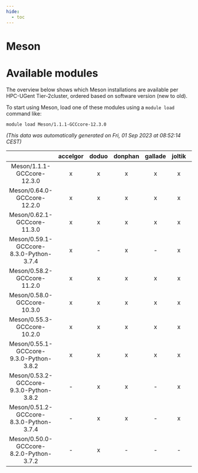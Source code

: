 ```yaml
---
hide:
  - toc
---
```


Meson
=====

# Available modules


The overview below shows which Meson installations are available per HPC-UGent Tier-2cluster, ordered based on software version (new to old).

To start using Meson, load one of these modules using a `module load` command like:

```shell
module load Meson/1.1.1-GCCcore-12.3.0
```

*(This data was automatically generated on Fri, 01 Sep 2023 at 08:52:14 CEST)*  

| |accelgor|doduo|donphan|gallade|joltik|skitty|swalot|victini|
| :---: | :---: | :---: | :---: | :---: | :---: | :---: | :---: | :---: |
|Meson/1.1.1-GCCcore-12.3.0|x|x|x|x|x|x|x|x|
|Meson/0.64.0-GCCcore-12.2.0|x|x|x|x|x|x|x|x|
|Meson/0.62.1-GCCcore-11.3.0|x|x|x|x|x|x|x|x|
|Meson/0.59.1-GCCcore-8.3.0-Python-3.7.4|x|-|x|-|x|x|x|x|
|Meson/0.58.2-GCCcore-11.2.0|x|x|x|x|x|x|x|x|
|Meson/0.58.0-GCCcore-10.3.0|x|x|x|x|x|x|x|x|
|Meson/0.55.3-GCCcore-10.2.0|x|x|x|x|x|x|x|x|
|Meson/0.55.1-GCCcore-9.3.0-Python-3.8.2|x|x|x|x|x|x|x|x|
|Meson/0.53.2-GCCcore-9.3.0-Python-3.8.2|-|x|x|-|x|x|x|x|
|Meson/0.51.2-GCCcore-8.3.0-Python-3.7.4|-|x|x|-|x|x|x|x|
|Meson/0.50.0-GCCcore-8.2.0-Python-3.7.2|-|x|-|-|-|-|x|-|
